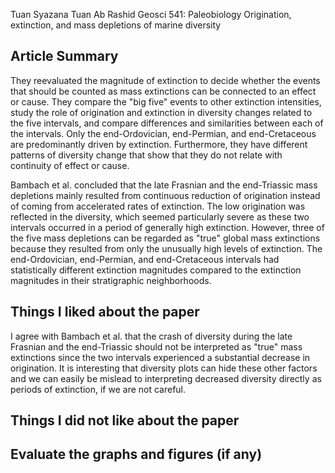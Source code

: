 Tuan Syazana Tuan Ab Rashid
Geosci 541: Paleobiology
Origination, extinction, and mass depletions of marine diversity
 
## Article Summary

They reevaluated the magnitude of extinction to decide whether the events that should be counted as mass extinctions can be connected to an effect or cause. They compare the "big five" events to other extinction intensities, study the role of origination and extinction in diversity changes related to the five intervals, and compare differences and similarities between each of the intervals. Only the end-Ordovician, end-Permian, and end-Cretaceous are predominantly driven by extinction. Furthermore, they have different patterns of diversity change that show that they do not relate with continuity of effect or cause.

Bambach et al. concluded that the late Frasnian and the end-Triassic mass depletions mainly resulted from continuous reduction of origination instead of coming from accelerated rates of extinction. The low origination was reflected in the diversity, which seemed particularly severe as these two intervals occurred in a period of generally high extinction. However, three of the five mass depletions can be regarded as "true" global mass extinctions because they resulted from only the unusually high levels of extinction. The end-Ordovician, end-Permian, and end-Cretaceous intervals had statistically different extinction magnitudes compared to the extinction magnitudes in their stratigraphic neighborhoods. 

## Things I liked about the paper
      
I agree with Bambach et al. that the crash of diversity during the late Frasnian and the end-Triassic should not be interpreted as "true" mass extinctions since the two intervals experienced a substantial decrease in origination. It is interesting that diversity plots can hide these other factors and we can easily be mislead to interpreting decreased diversity directly as periods of extinction, if we are not careful. 

## Things I did not like about the paper



## Evaluate the graphs and figures (if any)

